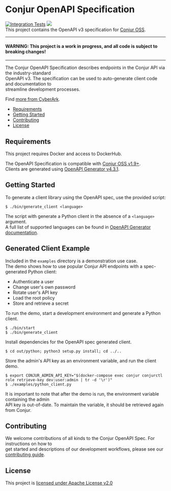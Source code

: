 # Conjur OpenAPI Specification
[![Integration Tests](https://github.com/conjurinc/conjur-openapi-spec/workflows/Integration%20Tests/badge.svg)](https://github.com/conjurinc/conjur-openapi-spec/actions?query=workflow%3A%22Run+Integration+Tests%22)
![](https://img.shields.io/badge/Certification%20Level-Community-28A745?link=https://github.com/cyberark/community/blob/master/Conjur/conventions/certification-levels.md)  
This project contains the OpenAPI v3 specification for [Conjur OSS](https://www.conjur.org/).  

---

#### **WARNING: This project is a work in progress, and all code is subject to breaking changes!**

---

The Conjur OpenAPI Specification describes endpoints in the Conjur API via the industry-standard  
OpenAPI v3. The specification can be used to auto-generate client code and documentation to  
streamline development processes.

Find [more from CyberArk](https://github.com/cyberark).

* [Requirements](#requirements)
* [Getting Started](#getting-started)
* [Contributing](#contributing)
* [License](#license)

<!--
Table of contents generated with markdown-toc
http://ecotruct-canada.github.io/markdown-toc/
-->

## Requirements

This project requires Docker and access to DockerHub.

The OpenAPI Specification is compatible with [Conjur OSS v1.9+](https://github.com/cyberark/conjur).  
Clients are generated using [OpenAPI Generator v4.3.1](https://github.com/OpenAPITools/openapi-generator/tree/v4.3.1).

## Getting Started

To generate a client library using the OpenAPI spec, use the provided script:

```shell
$ ./bin/generate_client <language>
```

The script with generate a Python client in the absence of a `<language>` argument.  
A full list of supported languages can be found in [OpenAPI Generator documentation](https://github.com/OpenAPITools/openapi-generator#overview).


## Generated Client Example

Included in the `examples` directory is a demonstration use case.  
The demo shows how to use popular Conjur API endpoints with a spec-generated Python client:
- Authenticate a user
- Change user's own password
- Rotate user's API key
- Load the root policy
- Store and retrieve a secret

To run the demo, start a development environment and generate a Python client.

```shell
$ ./bin/start
$ ./bin/generate_client
```

Install dependencies for the OpenAPI spec generated client.

```shell
$ cd out/python; python3 setup.py install; cd ../..
```

Store the admin's API key as an environment variable, and run the client demo.

```shell
$ export CONJUR_ADMIN_API_KEY="$(docker-compose exec conjur conjurctl role retrieve-key dev:user:admin | tr -d '\r')"
$ ./examples/python_client.py
```

It is important to note that after the demo is run, the environment variable containing the admin  
API key is out-of-date. To maintain the variable, it should be retrieved again from Conjur.

## Contributing

We welcome contributions of all kinds to the Conjur OpenAPI Spec. For instructions on how to  
get started and descriptions of our development workflows, please see our [contributing guide](CONTRIBUTING.md).

## License

This project is [licensed under Apache License v2.0](LICENSE.md)
